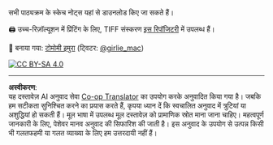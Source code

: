 <!--
CO_OP_TRANSLATOR_METADATA:
{
  "original_hash": "a88d5918c1b9da69a40d917a0840c497",
  "translation_date": "2025-09-04T00:05:13+00:00",
  "source_file": "sketchnotes/README.md",
  "language_code": "hi"
}
-->
सभी पाठ्यक्रम के स्केच नोट्स यहां से डाउनलोड किए जा सकते हैं।

🖨 उच्च-रिज़ॉल्यूशन में प्रिंटिंग के लिए, TIFF संस्करण [इस रिपॉजिटरी](https://github.com/girliemac/a-picture-is-worth-a-1000-words/tree/main/ml/tiff) में उपलब्ध हैं।

🎨 बनाया गया: [टोमोमी इमुरा](https://github.com/girliemac) (ट्विटर: [@girlie_mac](https://twitter.com/girlie_mac))

[![CC BY-SA 4.0](https://img.shields.io/badge/License-CC%20BY--SA%204.0-lightgrey.svg)](https://creativecommons.org/licenses/by-sa/4.0/)

---

**अस्वीकरण**:  
यह दस्तावेज़ AI अनुवाद सेवा [Co-op Translator](https://github.com/Azure/co-op-translator) का उपयोग करके अनुवादित किया गया है। जबकि हम सटीकता सुनिश्चित करने का प्रयास करते हैं, कृपया ध्यान दें कि स्वचालित अनुवाद में त्रुटियां या अशुद्धियां हो सकती हैं। मूल भाषा में उपलब्ध मूल दस्तावेज़ को प्रामाणिक स्रोत माना जाना चाहिए। महत्वपूर्ण जानकारी के लिए, पेशेवर मानव अनुवाद की सिफारिश की जाती है। इस अनुवाद के उपयोग से उत्पन्न किसी भी गलतफहमी या गलत व्याख्या के लिए हम उत्तरदायी नहीं हैं।